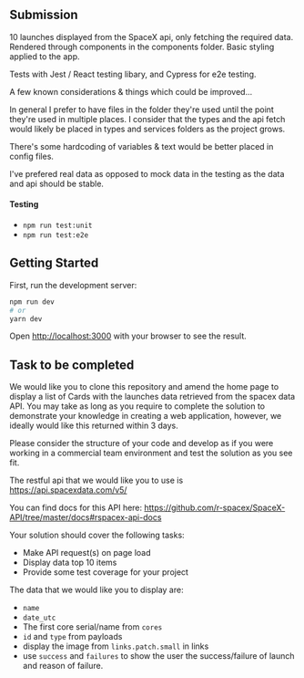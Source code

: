 ## Submission
10 launches displayed from the SpaceX api, only fetching the required data. Rendered through components in the components folder. Basic styling applied to the app. 

Tests with Jest / React testing libary, and Cypress for e2e testing.

A few known considerations & things which could be improved...

In general I prefer to have files in the folder they're used until the point they're used in multiple places. I consider that the types and the api fetch would likely be placed in types and services folders as the project grows.

There's some hardcoding of variables & text would be better placed in config files.

I've prefered real data as opposed to mock data in the testing as the data and api should be stable.

#### Testing
- ```npm run test:unit```
- ```npm run test:e2e```

## Getting Started

First, run the development server:

```bash
npm run dev
# or
yarn dev
```

Open [http://localhost:3000](http://localhost:3000) with your browser to see the result.

## Task to be completed
We would like you to clone this repository and amend the home page to display a list of Cards with the launches data retrieved from the spacex data API. You may take as long as you require to complete the solution to demonstrate your knowledge in creating a web application, however, we ideally would like this returned within 3 days.

Please consider the structure of your code and develop as if you were working in a commercial team environment and test the solution as you see fit.

The restful api that we would like you to use is https://api.spacexdata.com/v5/

You can find docs for this API here: https://github.com/r-spacex/SpaceX-API/tree/master/docs#rspacex-api-docs

Your solution should cover the following tasks:
- Make API request(s) on page load
- Display data top 10 items
- Provide some test coverage for your project

The data that we would like you to display are:
- `name`
- `date_utc`
- The first core serial/name from `cores`
- `id` and `type` from payloads
- display the image from `links.patch.small` in links
- use `success` and `failures` to show the user the success/failure of launch and reason of failure.
